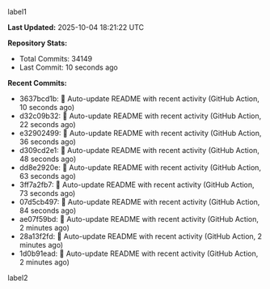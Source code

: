 
label1 
<!-- ACTIVITY_START -->
**Last Updated:** 2025-10-04 18:21:22 UTC

**Repository Stats:**
- Total Commits: 34149
- Last Commit: 10 seconds ago

**Recent Commits:**
- 3637bcd1b: 🤖 Auto-update README with recent activity (GitHub Action, 10 seconds ago)
- d32c09b32: 🤖 Auto-update README with recent activity (GitHub Action, 22 seconds ago)
- e32902499: 🤖 Auto-update README with recent activity (GitHub Action, 36 seconds ago)
- d309cd2e1: 🤖 Auto-update README with recent activity (GitHub Action, 48 seconds ago)
- dd8e2920e: 🤖 Auto-update README with recent activity (GitHub Action, 63 seconds ago)
- 3ff7a2fb7: 🤖 Auto-update README with recent activity (GitHub Action, 73 seconds ago)
- 07d5cb497: 🤖 Auto-update README with recent activity (GitHub Action, 84 seconds ago)
- ae07f59bd: 🤖 Auto-update README with recent activity (GitHub Action, 2 minutes ago)
- 28a13f2fd: 🤖 Auto-update README with recent activity (GitHub Action, 2 minutes ago)
- 1d0b91ead: 🤖 Auto-update README with recent activity (GitHub Action, 2 minutes ago)
<!-- ACTIVITY_END -->

label2
